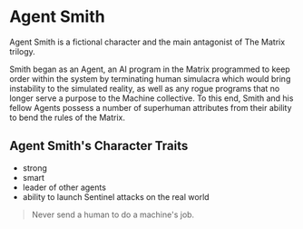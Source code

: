 # Agent Smith
Agent Smith is a fictional character and the main antagonist of The Matrix trilogy.

Smith began as an Agent, an AI program in the Matrix programmed to keep order within the system by terminating human simulacra which would bring instability to the simulated reality, as well as any rogue programs that no longer serve a purpose to the Machine collective.
To this end, Smith and his fellow Agents possess a number of superhuman attributes from their ability to bend the rules of the Matrix.

## Agent Smith's Character Traits
* strong
* smart
* leader of other agents
* ability to launch Sentinel attacks on the real world

> Never send a human to do a machine's job.
